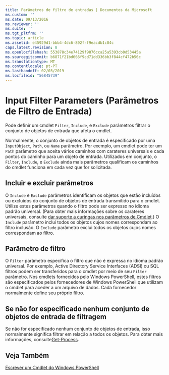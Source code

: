```yaml
---
title: Parâmetros de filtro de entradas | Documentos da Microsoft
ms.custom: ''
ms.date: 09/13/2016
ms.reviewer: ''
ms.suite: ''
ms.tgt_pltfrm: ''
ms.topic: article
ms.assetid: e45929d1-bbb4-4dc6-892f-f9eacdb1c84c
caps.latest.revision: 8
ms.openlocfilehash: 553878c34e74129f9876cca25a5393cb0d53445a
ms.sourcegitcommit: b6871f21bd666f9cd71dd336bb3f844cf472b56c
ms.translationtype: MT
ms.contentlocale: pt-PT
ms.lasthandoff: 02/03/2019
ms.locfileid: "56845739"
---
```

# <a name="input-filter-parameters"></a>Input Filter Parameters (Parâmetros de Filtro de Entrada)

Pode definir um cmdlet `Filter`, `Include`, e `Exclude` parâmetros filtrar o conjunto de objetos de entrada que afeta o cmdlet.

Normalmente, o conjunto de objetos de entrada é especificado por uma `InputObject`, `Path`, ou `Name` parâmetro. Por exemplo, um cmdlet pode ter um `Path` parâmetro que aceita vários caminhos com carateres universais e cada pontos do caminho para um objeto de entrada. Utilizados em conjunto, o `Filter`, `Include`, e `Exclude` ainda mais parâmetros qualificam os caminhos do cmdlet funciona em cada vez que for solicitada.

## <a name="include-and-exclude-parameters"></a>Incluir e excluir parâmetros

O `Include` e `Exclude` parâmetros identificam os objetos que estão incluídos ou excluídos do conjunto de objetos de entrada transmitido para o cmdlet. Utilize estes parâmetros quando o filtro pode ser expresso no idioma padrão universal. (Para obter mais informações sobre os carateres universais, consulte [dar suporte a curingas nos parâmetros de Cmdlet](./supporting-wildcard-characters-in-cmdlet-parameters.md).) O `Include` parâmetro inclui todos os objetos cujos nomes correspondam ao filtro inclusão. O `Exclude` parâmetro exclui todos os objetos cujos nomes correspondam ao filtro.

## <a name="filter-parameter"></a>Parâmetro de filtro

O `Filter` parâmetro especifica o filtro que não é expressa no idioma padrão universal. Por exemplo, Active Directory Service Interfaces (ADSI) ou SQL filtros podem ser transferidos para o cmdlet por meio de seu `Filter` parâmetro. Nos cmdlets fornecidos pelo Windows PowerShell, estes filtros são especificados pelos fornecedores de Windows PowerShell que utilizam o cmdlet para aceder a um arquivo de dados. Cada fornecedor normalmente define seu próprio filtro.

## <a name="filtering-if-no-set-of-input-objects-is-specified"></a>Se não for especificado nenhum conjunto de objetos de entrada de filtragem

Se não for especificado nenhum conjunto de objetos de entrada, isso normalmente significa filtrar em relação a todos os objetos. Para obter mais informações, consulte[Get-Process](/powershell/module/Microsoft.PowerShell.Management/Get-Process).

## <a name="see-also"></a>Veja Também

[Escrever um Cmdlet do Windows PowerShell](./writing-a-windows-powershell-cmdlet.md)